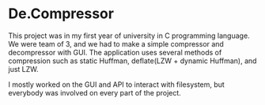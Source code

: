 De.Compressor
=============

This project was in my first year of university in C programming language. We were team of 3,
and we had to make a simple compressor and decompressor with GUI. The application uses several 
methods of compression such as static Huffman, deflate(LZW + dynamic Huffman), and just LZW.

I mostly worked on the GUI and API to interact with filesystem, but everybody was involved on 
every part of the project.

